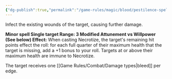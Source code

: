 ```yaml
---
{"dg-publish":true,"permalink":"/game-rules/magic/blood/pestilence-spells/necrotize/"}
---
```


Infect the existing wounds of the target, causing further damage.

**Minor spell
Single target
Range: 3
Modified Attunement vs Willpower (See below)
Effect:** When casting Necrotize, the target's remaining hit points effect the roll: for each full quarter of their maximum health that the target is missing, add a +1 bonus to your roll. Targets at or above their maximum health are immune to Necrotize.

The target receives one [[Game Rules/Combat/Damage types\|bleed]] per edge. 